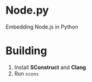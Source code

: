 # Node.py
Embedding Node.js in Python

# Building
1. Install **SConstruct** and **Clang**
2. Run `scons`
